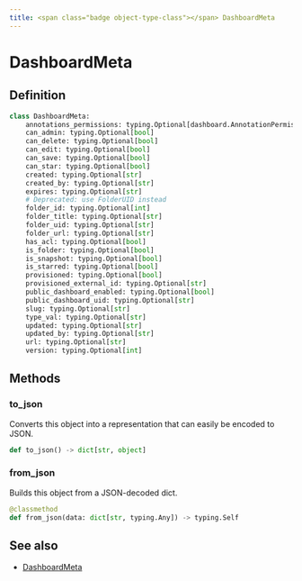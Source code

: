 ```yaml
---
title: <span class="badge object-type-class"></span> DashboardMeta
---
```

# <span class="badge object-type-class"></span> DashboardMeta

## Definition

```python
class DashboardMeta:
    annotations_permissions: typing.Optional[dashboard.AnnotationPermission]
    can_admin: typing.Optional[bool]
    can_delete: typing.Optional[bool]
    can_edit: typing.Optional[bool]
    can_save: typing.Optional[bool]
    can_star: typing.Optional[bool]
    created: typing.Optional[str]
    created_by: typing.Optional[str]
    expires: typing.Optional[str]
    # Deprecated: use FolderUID instead
    folder_id: typing.Optional[int]
    folder_title: typing.Optional[str]
    folder_uid: typing.Optional[str]
    folder_url: typing.Optional[str]
    has_acl: typing.Optional[bool]
    is_folder: typing.Optional[bool]
    is_snapshot: typing.Optional[bool]
    is_starred: typing.Optional[bool]
    provisioned: typing.Optional[bool]
    provisioned_external_id: typing.Optional[str]
    public_dashboard_enabled: typing.Optional[bool]
    public_dashboard_uid: typing.Optional[str]
    slug: typing.Optional[str]
    type_val: typing.Optional[str]
    updated: typing.Optional[str]
    updated_by: typing.Optional[str]
    url: typing.Optional[str]
    version: typing.Optional[int]
```
## Methods

### <span class="badge object-method"></span> to_json

Converts this object into a representation that can easily be encoded to JSON.

```python
def to_json() -> dict[str, object]
```

### <span class="badge object-method"></span> from_json

Builds this object from a JSON-decoded dict.

```python
@classmethod
def from_json(data: dict[str, typing.Any]) -> typing.Self
```

## See also

 * <span class="badge builder"></span> [DashboardMeta](./builder-DashboardMeta.md)

